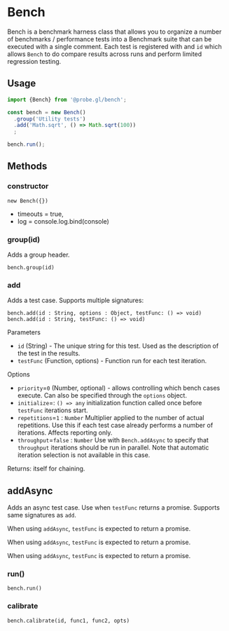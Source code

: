 # Bench

Bench is a benchmark harness class that allows you to organize a number of benchmarks / performance tests into a Benchmark suite that can be executed with a single comment. Each test is registered with and `id` which allows `Bench` to do compare results across runs and perform limited regression testing.


## Usage

```js
import {Bench} from '@probe.gl/bench';

const bench = new Bench()
  .group('Utility tests')
  .add('Math.sqrt', () => Math.sqrt(100))
  ;

bench.run();
```

## Methods

### constructor

`new Bench({})`
* timeouts = true,
* log = console.log.bind(console)

### group(id)

Adds a group header.

`bench.group(id)`

### add

Adds a test case. Supports multiple signatures:

`bench.add(id : String, options : Object, testFunc: () => void)`
`bench.add(id : String, testFunc: () => void)`

Parameters

* `id` (String) - The unique string for this test. Used as the description of the test in the results.
* `testFunc` (Function, options) - Function run for each test iteration.

Options

* `priority`=`0` (Number, optional) - allows controlling which bench cases execute. Can also be specified through the `options` object.
* `initialize`=: `() => any` initialization function called once before `testFunc` iterations start.
* `repetitions`=`1` : `Number` Multiplier applied to the number of actual repetitions. Use this if each test case already performs a number of iterations. Affects reporting only.
* `throughput`=`false` : `Number` Use with `Bench.addAsync` to specify that `throughput` iterations should be run in parallel. Note that automatic iteration selection is not available in this case.

Returns: itself for chaining.

## addAsync

Adds an async test case. Use when `testFunc` returns a promise. Supports same signatures as `add`. 

When using `addAsync`, `testFunc` is expected to return a promise.

When using `addAsync`, `testFunc` is expected to return a promise.

When using `addAsync`, `testFunc` is expected to return a promise.

### run()

`bench.run()`

### calibrate

`bench.calibrate(id, func1, func2, opts)`
